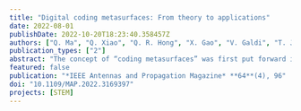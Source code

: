 ```yaml
---
title: "Digital coding metasurfaces: From theory to applications"
date: 2022-08-01
publishDate: 2022-10-20T18:23:40.358457Z
authors: ["Q. Ma", "Q. Xiao", "Q. R. Hong", "X. Gao", "V. Galdi", "T. J. Cui"]
publication_types: ["2"]
abstract: "The concept of “coding metasurfaces” was first put forward in 2014 and has developed rapidly during the past few years, originating several intriguing ramifications. The essential underlying idea is to discretize the local geometry, constitutive parameters, and electromagnetic (EM) responses (e.g., the phase, amplitude, and polarization) so that they can be represented via sequences of digits (e.g., “0” and “1”). This concept breaks the boundaries between traditional analog and digital devices, bridging the physical and information worlds, and opens up new perspectives in the design of metasurfaces."
featured: false
publication: "*IEEE Antennas and Propagation Magazine* **64**(4), 96"
doi: "10.1109/MAP.2022.3169397"
projects: [STEM]
---
```

